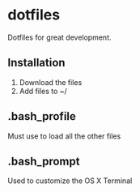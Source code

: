 dotfiles
========

Dotfiles for great development.

## Installation

1. Download the files
2. Add files to ~/

## .bash_profile

Must use to load all the other files

## .bash_prompt

Used to customize the OS X Terminal
